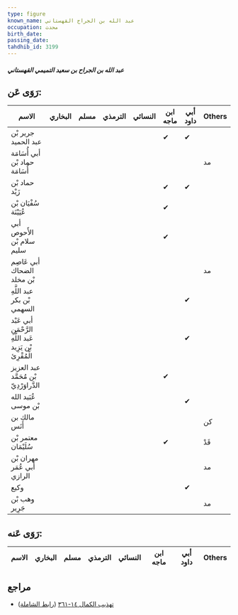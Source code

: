 ```yaml
---
type: figure
known_name: عبد الله بن الجراح القهستاني
occupation: محدث
birth_date:
passing_date:
tahdhib_id: 3199
---
```

##### عبد الله بن الجراح بن سعيد التميمي القهستاني

## رَوَى عَن:
| الاسم                                                    | البخاري | مسلم | الترمذي | النسائي | ابن ماجه | أبي داود | Others |
| -------------------------------------------------------- | ------- | ---- | ------- | ------- | -------- | -------- | ------ |
| جرير بْن عبد الحميد                                      |         |      |         |         | ✔        | ✔        |        |
| أبي أُسَامَة حماد بْن أُسَامَة                           |         |      |         |         |          |          | مد     |
| حماد بْن زَيْد                                           |         |      |         |         | ✔        | ✔        |        |
| سُفْيَان بْن عُيَيْنَة                                   |         |      |         |         | ✔        |          |        |
| أبي الأَحوص سلام بْن سليم                                |         |      |         |         | ✔        |          |        |
| أبي عَاصِم الضحاك بْن مخلد                               |         |      |         |         |          |          | مد     |
| عبد اللَّهِ بْن بكر السهمي                               |         |      |         |         |          | ✔        |        |
| أبي عَبْد الرَّحْمَنِ عَبد اللَّهِ بْن يَزِيد الْمُقْرِئ |         |      |         |         |          | ✔        |        |
| عبد العزيز بْن مُحَمَّد الدَّراوَرْدِيّ                  |         |      |         |         | ✔        |          |        |
| عُبَيد الله بْن موسى                                     |         |      |         |         |          | ✔        |        |
| مالك بن أَنَس                                            |         |      |         |         |          |          | كن     |
| معتمر بْن سُلَيْمَان                                     |         |      |         |         | ✔        |          | قَدْ   |
| مهران بْن أَبي عُمَر الرازي                              |         |      |         |         |          |          | مد     |
| وكيع                                                     |         |      |         |         |          | ✔        |        |
| وهب بْن جَرِير                                           |         |      |         |         |          |          | مد     |
## رَوَى عَنه:
| الاسم | البخاري | مسلم | الترمذي | النسائي | ابن ماجه | أبي داود | Others |
| ----- | ------- | ---- | ------- | ------- | -------- | -------- | ------ |
## مراجع
- [تهذيب الكمال ١٤-٣٦١](obsidian://open?vault=Tahdhib-al-Kamal&file=Figures/٣١٩٩-عبد%20الله%20بن%20الجراح%20بن%20سعيد%20التميمي%20القهستاني) ([رابط الشاملة](https://shamela.ws/book/3722/7289))